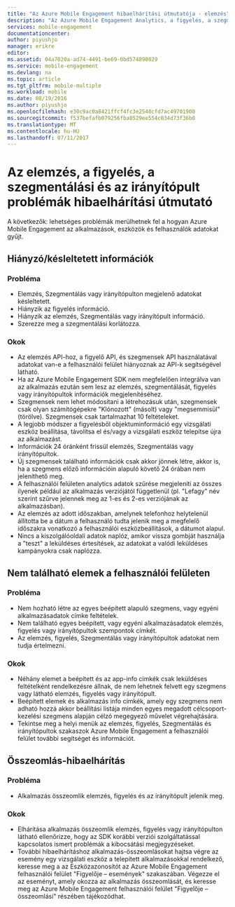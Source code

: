 ```yaml
---
title: "Az Azure Mobile Engagement hibaelhárítási útmutatója - elemzés"
description: "Az Azure Mobile Engagement Analytics, a figyelés, a szegmentálási és az irányítópult problémák elhárítása"
services: mobile-engagement
documentationcenter: 
author: piyushjo
manager: erikre
editor: 
ms.assetid: 04a7020a-ad74-4491-be69-0bd574890029
ms.service: mobile-engagement
ms.devlang: na
ms.topic: article
ms.tgt_pltfrm: mobile-multiple
ms.workload: mobile
ms.date: 08/19/2016
ms.author: piyushjo
ms.openlocfilehash: e30c9ac0a8421ffcf4fc3e2548cfd7ac49701900
ms.sourcegitcommit: f537befafb079256fba0529ee554c034d73f36b0
ms.translationtype: MT
ms.contentlocale: hu-HU
ms.lasthandoff: 07/11/2017
---
```

# <a name="troubleshooting-guide-for-analytics-monitoring-segmentation-and-dashboard-issues"></a>Az elemzés, a figyelés, a szegmentálási és az irányítópult problémák hibaelhárítási útmutató
A következők: lehetséges problémák merülhetnek fel a hogyan Azure Mobile Engagement az alkalmazások, eszközök és felhasználók adatokat gyűjt.

## <a name="missingdelayed-information"></a>Hiányzó/késleltetett információk
### <a name="issue"></a>Probléma
* Elemzés, Szegmentálás vagy irányítópulton megjelenő adatokat késleltetett.
* Hiányzik az figyelés információ.
* Hiányzik az elemzés, Szegmentálás vagy irányítópult információ.
* Szerezze meg a szegmentálási korlátozza.

### <a name="causes"></a>Okok
* Az elemzés API-hoz, a figyelő API, és szegmensek API használatával adatokat van-e a felhasználói felület hiányoznak az API-k segítségével látható.
* Ha az Azure Mobile Engagement SDK nem megfelelően integrálva van az alkalmazás ezután sem lesz az elemzés, szegmentálását, figyelés vagy irányítópultok információk megjelenítéséhez.
* Szegmensek nem lehet módosítani a létrehozásuk után, szegmensek csak olyan számítógépekre "Klónozott" (másolt) vagy "megsemmisül" (törölve). Szegmensek csak tartalmazhat 10 feltételeket.
* A legjobb módszer a figyelésből objektuminformáció egy vizsgálati eszköz beállítása, távolítsa el és/vagy a vizsgálati eszköz telepítse újra az alkalmazást.
* Információk 24 óránként frissül elemzés, Szegmentálás vagy irányítópultok.
* Új szegmensek található információk csak akkor jönnek létre, akkor is, ha a szegmens előző információin alapuló követő 24 órában nem jeleníthető meg.
* A felhasználói felületen analytics adatok szűrése megjeleníti az összes ilyenek például az alkalmazás verziójától függetlenül (pl. "Lefagy" név szerint szűrve jelennek meg az 1-es és 2-es verziójának az alkalmazásban).
* Az elemzés az adott időszakban, amelynek telefonhoz helytelenül állította be a dátum a felhasználó tudta jelenik meg a megfelelő időszakra vonatkozó a felhasználói eszközbeállítások, a dátumot alapul.
* Nincs a kiszolgálóoldali adatok naplóz, amikor vissza gombját használja a "teszt" a leküldéses értesítések, az adatokat a valódi leküldéses kampányokra csak naplózza.

## <a name="cant-locate-items-in-ui"></a>Nem található elemek a felhasználói felületen
### <a name="issue"></a>Probléma
* Nem hozható létre az egyes beépített alapuló szegmens, vagy egyéni alkalmazásadatok címke feltételek.
* Nem található egyes beépített, vagy egyéni alkalmazásadatok elemzés, figyelés vagy irányítópultok szempontok címkét.
* Az elemzés, figyelés, Szegmentálás vagy irányítópultok adatokat nem tudja értelmezni.

### <a name="causes"></a>Okok
* Néhány elemet a beépített és az app-info címkék csak leküldéses feltételként rendelkezésre állnak, de nem lehetnek felvett egy szegmens vagy látható elemzés, figyelés vagy irányítópult. 
* Beépített elemek és alkalmazás info címkék, amely egy szegmens nem adható hozzá akkor beállítási listája minden egyes megadott célcsoport-kezelési szegmens alapján célzó megegyező művelet végrehajtására.
* Tekintse meg a helyi menük az elemzés, figyelés, Szegmentálás és irányítópultok szakaszok Azure Mobile Engagement a felhasználói felület további segítséget és információt.

## <a name="crash-troubleshooting"></a>Összeomlás-hibaelhárítás
### <a name="issue"></a>Probléma
* Alkalmazás összeomlik elemzés, figyelés és az irányítópult jelenik meg.

### <a name="causes"></a>Okok
* Elhárítása alkalmazás összeomlik elemzés, figyelés vagy irányítópulton látható ellenőrizze, hogy az SDK korábbi verziói szolgáltatással kapcsolatos ismert problémák a kibocsátási megjegyzéseket.
* További hibaelhárításhoz alkalmazás-összeomlásokat hajtsa végre az esemény egy vizsgálati eszköz a telepített alkalmazásokkal rendelkező, keresse meg a az Eszközazonosítót az Azure Mobile Engagement felhasználói felület "Figyelője – események" szakaszában. Végezze el az eseményt, amely okozza az alkalmazás összeomlását, és keresse meg az Azure Mobile Engagement felhasználói felület "Figyelője – összeomlási" részében tájékozódhat. 


